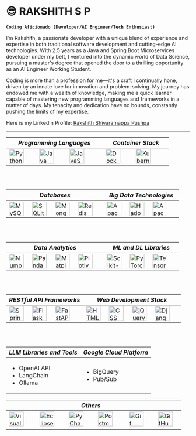 # 😎 RAKSHITH S P

**`Coding Aficionado (Developer/AI Engineer/Tech Enthusiast)`**

I’m Rakshith, a passionate developer with a unique blend of experience and expertise in both traditional software development and cutting-edge AI technologies. With 2.5 years as a Java and Spring Boot Microservices developer under my belt, I ventured into the dynamic world of Data Science, pursuing a master's degree that opened the door to a thrilling opportunity as an AI Engineer Working Student.

Coding is more than a profession for me—it's a craft I continually hone, driven by an innate love for innovation and problem-solving. My journey has endowed me with a wealth of knowledge, making me a quick learner capable of mastering new programming languages and frameworks in a matter of days. My tenacity and dedication have no bounds, constantly pushing the limits of my expertise.

Here is my LinkedIn Profile: [Rakshith Shivaramappa Pushpa](https://www.linkedin.com/in/rakshith-shivaramappa/)

---

| **_Programming Languages_**                                                                                                                                                                                                                                                                                                                                                                                                                                                                                                                                                           | **_Container Stack_**                                                                                                                                                                                                                                                                                                                                                                   |
| ------------------------------------------------------------------------------------------------------------------------------------------------------------------------------------------------------------------------------------------------------------------------------------------------------------------------------------------------------------------------------------------------------------------------------------------------------------------------------------------------------------------------------------------------------------------------------------- | --------------------------------------------------------------------------------------------------------------------------------------------------------------------------------------------------------------------------------------------------------------------------------------------------------------------------------------------------------------------------------------- |
| <img align="left" alt="Python" width="40px" style="padding-right:40px;" src="https://cdn.jsdelivr.net/gh/devicons/devicon@latest/icons/python/python-original-wordmark.svg" title="Python"/> <img align="left" alt="Java" width="40px" style="padding-right:40px;" src="https://cdn.jsdelivr.net/gh/devicons/devicon@latest/icons/java/java-original-wordmark.svg" title="Java"/> <img align="left" alt="JavaScript" width="40px" style="padding-right:40px;" src="https://cdn.jsdelivr.net/gh/devicons/devicon@latest/icons/javascript/javascript-original.svg" title="JavaScript"/> | <img align="left" alt="Docker" width="40px" style="padding-right:40px;" src="https://cdn.jsdelivr.net/gh/devicons/devicon@latest/icons/docker/docker-original.svg" title="Docker"/> <img align="left" alt="Kubernetes" width="40px" style="padding-right:40px;" src="https://cdn.jsdelivr.net/gh/devicons/devicon@latest/icons/kubernetes/kubernetes-original.svg" title="Kubernetes"/> |

<br><br>

| **_Databases_**                                                                                                                                                                                                                                                                                                                                                                                                                                                                                                                                                                                                                                                                                                                                               | **_Big Data Technologies_**                                                                                                                                                                                                                                                                                                                                                                                                                                                                                                                                                                                               |
| ------------------------------------------------------------------------------------------------------------------------------------------------------------------------------------------------------------------------------------------------------------------------------------------------------------------------------------------------------------------------------------------------------------------------------------------------------------------------------------------------------------------------------------------------------------------------------------------------------------------------------------------------------------------------------------------------------------------------------------------------------------- | ------------------------------------------------------------------------------------------------------------------------------------------------------------------------------------------------------------------------------------------------------------------------------------------------------------------------------------------------------------------------------------------------------------------------------------------------------------------------------------------------------------------------------------------------------------------------------------------------------------------------- |
| <img align="left" alt="MySQL" width="40px" style="padding-right:20px;" src="https://cdn.jsdelivr.net/gh/devicons/devicon@latest/icons/mysql/mysql-plain-wordmark.svg" title="MySQL"/> <img align="left" alt="SQLite" width="40px" style="padding-right:20px;" src="https://cdn.jsdelivr.net/gh/devicons/devicon@latest/icons/sqlite/sqlite-original.svg" title="SQLite"/> <img align="left" alt="MongoDB" width="40px" style="padding-right:20px;" src="https://cdn.jsdelivr.net/gh/devicons/devicon@latest/icons/mongodb/mongodb-plain-wordmark.svg" title="MongoDB"/> <img align="left" alt="Redis" width="40px" style="padding-right:20px;" src="https://cdn.jsdelivr.net/gh/devicons/devicon@latest/icons/redis/redis-plain-wordmark.svg" title="Redis"/> | <img align="left" alt="Apache Spark" width="40px" style="padding-right:20px;" src="https://cdn.jsdelivr.net/gh/devicons/devicon@latest/icons/apachespark/apachespark-original-wordmark.svg" title="Apache Spark"/> <img align="left" alt="Hadoop" width="40px" style="padding-right:20px;" src="https://cdn.jsdelivr.net/gh/devicons/devicon@latest/icons/hadoop/hadoop-original.svg" title="Hadoop"/> <img align="left" alt="Apache Kafka" width="40px" style="padding-right:20px;" src="https://cdn.jsdelivr.net/gh/devicons/devicon@latest/icons/apachekafka/apachekafka-original-wordmark.svg" title="Apache Kafka"/> |

<br><br>

| **_Data Analytics_**                                                                                                                                                                                                                                                                                                                                                                                                                                                                                                                                                                                                                                                                                                                                                 | **_ML and DL Libraries_**                                                                                                                                                                                                                                                                                                                                                                                                                                                                                                                                                                             |
| -------------------------------------------------------------------------------------------------------------------------------------------------------------------------------------------------------------------------------------------------------------------------------------------------------------------------------------------------------------------------------------------------------------------------------------------------------------------------------------------------------------------------------------------------------------------------------------------------------------------------------------------------------------------------------------------------------------------------------------------------------------------- | ----------------------------------------------------------------------------------------------------------------------------------------------------------------------------------------------------------------------------------------------------------------------------------------------------------------------------------------------------------------------------------------------------------------------------------------------------------------------------------------------------------------------------------------------------------------------------------------------------- |
| <img align="left" alt="Numpy" width="40px" style="padding-right:20px;" src="https://cdn.jsdelivr.net/gh/devicons/devicon@latest/icons/numpy/numpy-original.svg" title="Numpy"/> <img align="left" alt="Pandas" width="40px" style="padding-right:20px;" src="https://cdn.jsdelivr.net/gh/devicons/devicon@latest/icons/pandas/pandas-original-wordmark.svg" title="Pandas"/> <img align="left" alt="Matplotlib" width="40px" style="padding-right:20px;" src="https://cdn.jsdelivr.net/gh/devicons/devicon@latest/icons/matplotlib/matplotlib-original.svg" title="Matplotlib"/> <img align="left" alt="Plotly" width="40px" style="padding-right:20px;" src="https://cdn.jsdelivr.net/gh/devicons/devicon@latest/icons/plotly/plotly-original.svg" title="Plotly"/> | <img align="left" alt="Scikit-Learn" width="40px" style="padding-right:20px;" src="https://cdn.jsdelivr.net/gh/devicons/devicon@latest/icons/scikitlearn/scikitlearn-original.svg" title="Scikit-Learn"/> <img align="left" alt="PyTorch" width="40px" style="padding-right:20px;" src="https://cdn.jsdelivr.net/gh/devicons/devicon@latest/icons/pytorch/pytorch-original.svg" title="PyTorch"/> <img align="left" alt="TensorFlow" width="40px" style="padding-right:20px;" src="https://cdn.jsdelivr.net/gh/devicons/devicon@latest/icons/tensorflow/tensorflow-original.svg" title="TensorFlow"/> |

<br><br>

| **_RESTful API Frameworks_**                                                                                                                                                                                                                                                                                                                                                                                                                                                                                                                                                   | **_Web Development Stack_**                                                                                                                                                                                                                                                                                                                                                                                                                                                                                                                                                                                                                                                                                                                    |
| ------------------------------------------------------------------------------------------------------------------------------------------------------------------------------------------------------------------------------------------------------------------------------------------------------------------------------------------------------------------------------------------------------------------------------------------------------------------------------------------------------------------------------------------------------------------------------ | ---------------------------------------------------------------------------------------------------------------------------------------------------------------------------------------------------------------------------------------------------------------------------------------------------------------------------------------------------------------------------------------------------------------------------------------------------------------------------------------------------------------------------------------------------------------------------------------------------------------------------------------------------------------------------------------------------------------------------------------------- |
| <img align="left" alt="Spring Boot" width="40px" style="padding-right:20px;" src="https://cdn.jsdelivr.net/gh/devicons/devicon@latest/icons/spring/spring-original-wordmark.svg" title="Spring Boot"/> <img align="left" alt="Flask" width="40px" style="padding-right:20px;" src="https://cdn.jsdelivr.net/gh/devicons/devicon@latest/icons/flask/flask-original.svg" title="Flask"/> <img align="left" alt="FastAPI" width="40px" style="padding-right:20px;" src="https://cdn.jsdelivr.net/gh/devicons/devicon@latest/icons/fastapi/fastapi-original.svg" title="FastAPI"/> | <img align="left" alt="HTML" width="40px" style="padding-right:20px;" src="https://cdn.jsdelivr.net/gh/devicons/devicon@latest/icons/html5/html5-plain-wordmark.svg" title="HTML"/> <img align="left" alt="CSS" width="40px" style="padding-right:20px;" src="https://cdn.jsdelivr.net/gh/devicons/devicon@latest/icons/css3/css3-plain-wordmark.svg" title="CSS"/> <img align="left" alt="jQuery" width="40px" style="padding-right:20px;" src="https://cdn.jsdelivr.net/gh/devicons/devicon@latest/icons/jquery/jquery-plain-wordmark.svg" title="jQuery"/> <img align="left" alt="Django" width="40px" style="padding-right:20px;" src="https://cdn.jsdelivr.net/gh/devicons/devicon@latest/icons/django/django-plain.svg" title="Django"/> |

<br><br>

| **_LLM Libraries and Tools_**                                 | **_Google Cloud Platform_**                |
| ------------------------------------------------------------- | ------------------------------------------ |
| <ul><li>OpenAI API</li><li>LangChain</li><li>Ollama</li></ul> | <ul><li>BigQuery</li><li>Pub/Sub</li></ul> |

| **_Others_**                                                                                                                                                                                                                                                                                                                                                                                                                                                                                                                                                                                                                                                                                                                                                                                                                                                                                                                                                                                                                               |     |
| ------------------------------------------------------------------------------------------------------------------------------------------------------------------------------------------------------------------------------------------------------------------------------------------------------------------------------------------------------------------------------------------------------------------------------------------------------------------------------------------------------------------------------------------------------------------------------------------------------------------------------------------------------------------------------------------------------------------------------------------------------------------------------------------------------------------------------------------------------------------------------------------------------------------------------------------------------------------------------------------------------------------------------------------ | --- |
| <img alt="Visual Studio Code" width="40px" style="padding-right:40px;" src="https://cdn.jsdelivr.net/gh/devicons/devicon@latest/icons/vscode/vscode-original.svg" title="Visual Studio Code"/> <img alt="Eclipse IDE" width="40px" style="padding-right:40px;" src="https://cdn.jsdelivr.net/gh/devicons/devicon@latest/icons/eclipse/eclipse-original.svg" title="Eclipse IDE"/><img alt="PyCharm" width="40px" style="padding-right:40px;" src="https://cdn.jsdelivr.net/gh/devicons/devicon@latest/icons/pycharm/pycharm-original.svg" title="PyCharm"/><img alt="Postman" width="40px" style="padding-right:40px;" src="https://cdn.jsdelivr.net/gh/devicons/devicon@latest/icons/postman/postman-original.svg" title="Postman"/> <img alt="Git" width="40px" style="padding-right:40px;" src="https://cdn.jsdelivr.net/gh/devicons/devicon@latest/icons/git/git-original.svg" title="Git"/><img alt="GitHub" width="40px" src="https://cdn.jsdelivr.net/gh/devicons/devicon@latest/icons/github/github-original.svg" title="GitHub"/> |
